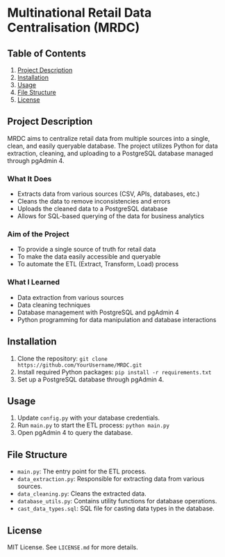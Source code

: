 # Multinational Retail Data Centralisation (MRDC)

## Table of Contents

1. [Project Description](#project-description)
2. [Installation](#installation)
3. [Usage](#usage)
4. [File Structure](#file-structure)
5. [License](#license)

## Project Description

MRDC aims to centralize retail data from multiple sources into a single, clean, and easily queryable database. 
The project utilizes Python for data extraction, cleaning, and uploading to a PostgreSQL database managed through pgAdmin 4.

### What It Does
- Extracts data from various sources (CSV, APIs, databases, etc.)
- Cleans the data to remove inconsistencies and errors
- Uploads the cleaned data to a PostgreSQL database
- Allows for SQL-based querying of the data for business analytics

### Aim of the Project
- To provide a single source of truth for retail data
- To make the data easily accessible and queryable
- To automate the ETL (Extract, Transform, Load) process

### What I Learned
- Data extraction from various sources
- Data cleaning techniques
- Database management with PostgreSQL and pgAdmin 4
- Python programming for data manipulation and database interactions

## Installation

1. Clone the repository: `git clone https://github.com/YourUsername/MRDC.git`
2. Install required Python packages: `pip install -r requirements.txt`
3. Set up a PostgreSQL database through pgAdmin 4.

## Usage

1. Update `config.py` with your database credentials.
2. Run `main.py` to start the ETL process: `python main.py`
3. Open pgAdmin 4 to query the database.

## File Structure

- `main.py`: The entry point for the ETL process.
- `data_extraction.py`: Responsible for extracting data from various sources.
- `data_cleaning.py`: Cleans the extracted data.
- `database_utils.py`: Contains utility functions for database operations.
- `cast_data_types.sql`: SQL file for casting data types in the database.

## License

MIT License. See `LICENSE.md` for more details.

